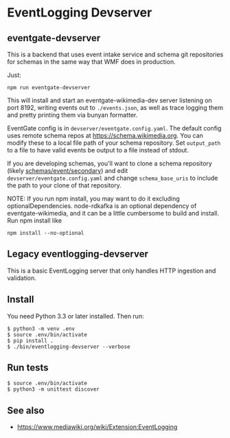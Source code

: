 # EventLogging Devserver

## eventgate-devserver

This is a backend that uses event intake service and schema git repositories for schemas in the same way that WMF does in production.

Just:

```
npm run eventgate-devserver
```

This will install and start an eventgate-wikimedia-dev server listening on
port 8192, writing events out to `./events.json`, as well as trace logging
them and pretty printing them via bunyan formatter.

EventGate config is in `devserver/eventgate.config.yaml`.
The default config uses remote schema repos at https://schema.wikimedia.org.
You can modify these to a local file path of your schema repository.
Set `output_path` to a file to have valid events be output to a file instead
of stdout.

If you are developing schemas, you'll want to clone a schema repository
(likely [schemas/event/secondary](https://gerrit.wikimedia.org/g/schemas/event/secondary/+/refs/heads/master)) and edit `devserver/eventgate.config.yaml`
and change `schema_base_uris` to include the path to your clone of that repository.

NOTE: If you run npm install, you may want to do it excluding
optionalDependencies. node-rdkafka is an optional dependency of
eventgate-wikimedia, and it can be a little cumbersome to build and install.
Run npm install like
```
npm install --no-optional
```


## Legacy eventlogging-devserver

This is a basic EventLogging server that only handles HTTP ingestion and validation.

## Install

You need Python 3.3 or later installed. Then run:

    $ python3 -m venv .env
    $ source .env/bin/activate
    $ pip install .
    $ ./bin/eventlogging-devserver --verbose

## Run tests

    $ source .env/bin/activate
    $ python3 -m unittest discover

## See also

* <https://www.mediawiki.org/wiki/Extension:EventLogging>
